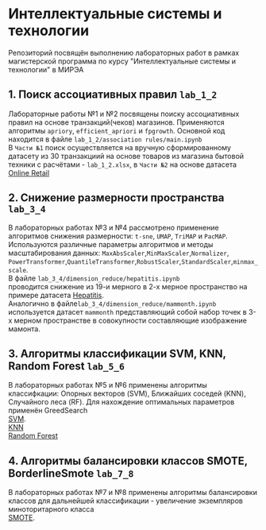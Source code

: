 # Интеллектуальные системы и технологии
Репозиторий посвящён выполнению лабораторных работ в рамках магистерской программа по курсу "Интеллектуальные системы и технологии" в МИРЭА
## 1. Поиск ассоциативных правил `lab_1_2`
Лабораторные работы №1 и №2 посвящены поиску ассоциативных правил на основе транзакций(чеков) магазинов.
Применяются алгоритмы `apriory`, `efficient_apriori` и `fpgrowth`.
Основной код находится в файле `lab_1_2/association rules/main.ipynb`<br>
В `Части №1` поиск осуществляется на вручную сформированному датасету из 30 транзакциий на основе товаров из магазина бытовой техники с расчётами - `lab_1_2.xlsx`,
в `Части №2` на основе датасета <a href="https://archive.ics.uci.edu/dataset/352/online+retail">Online Retail</a> 
## 2. Снижение размерности пространства `lab_3_4`
В лабораторных работах №3 и №4 рассмотрено применение алгоритмов снижения размерности: `t-sne`, `UMAP`, `TriMAP` и `PacMAP`.
Используются различные параметры алгоритмов и методы масштабирования данных: `MaxAbsScaler`,`MinMaxScaler`,`Normalizer`,
`PowerTransformer`,`QuantileTransformer`,`RobustScaler`,`StandardScaler`,`minmax_scale`.<br>
В файле `lab_3_4/dimension_reduce/hepatitis.ipynb`<br> проводится снижение из 19-и мерного в 2-х мерное пространство на 
примере датасета <a href="https://archive.ics.uci.edu/dataset/46/hepatitis">Hepatitis</a>.<br>
Аналогично в файле`lab_3_4/dimension_reduce/mammonth.ipynb` используется датасет `mammonth` представляющий собой набор точек в 3-х мерном пространстве
в совокупности составляющие изображение мамонта. 
## 3. Алгоритмы классификации SVM, KNN, Random Forest `lab_5_6`
В лабораторных работах №5 и №6 применены алгоритмы классифкации: Опорных векторов (SVM),
Ближайших соседей (KNN), Случайного леса (RF). Для нахождение оптимальных параметров применён GreedSearch<br>
<a href="https://scikit-learn.org/stable/modules/svm.html">SVM</a>.<br>
<a href="https://scikit-learn.org/stable/modules/generated/sklearn.neighbors.KNeighborsClassifier.html">KNN</a><br>
<a href="https://scikit-learn.org/stable/modules/generated/sklearn.ensemble.RandomForestClassifier.html">Random Forest</a><br>
## 4. Алгоритмы балансировки классов SMOTE, BorderlineSmote `lab_7_8`
В лабораторных работах №7 и №8 применены алгоритмы балансировки классов для дальнейшей классификации - увеличение экземпляров миноторитарного класса<br>
<a href="https://imbalanced-learn.org/stable/references/generated/imblearn.over_sampling.SMOTE.html">SMOTE</a>.<br>


